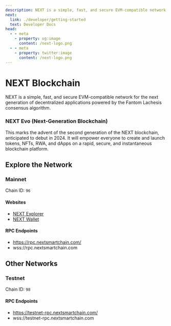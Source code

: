 ```yaml
---
description: NEXT is a simple, fast, and secure EVM-compatible network for the next generation of decentralized applications powered by the Fantom Lachesis consensus algorithm.
next: 
  link: ./developer/getting-started
  text: Developer Docs
head:
  - - meta
    - property: og:image
      content: /next-logo.png
  - - meta
    - property: twitter:image
      content: /next-logo.png
---
```


# NEXT Blockchain

NEXT is a simple, fast, and secure EVM-compatible network for the next generation of decentralized applications powered by the Fantom Lachesis consensus algorithm.

### NEXT Evo (Next-Generation Blockchain)
This marks the advent of the second generation of the NEXT blockchain, anticipated to debut in 2024. It will empower everyone to create and launch tokens, NFTs, RWA, and dApps on a rapid, secure, and instantaneous blockchain platform.

## Explore the Network

### Mainnet

Chain ID: `96`

#### Websites

- [NEXT Explorer](https://explorer.nextsmartchain.com)
- [NEXT Wallet](https://wallet.nextsmartchain.com)

#### RPC Endpoints

- https://rpc.nextsmartchain.com/
- wss://rpc.nextsmartchain.com

## Other Networks

### Testnet

Chain ID: `98`

#### RPC Endpoints

- https://testnet-rpc.nextsmartchain.com/
- wss://testnet-rpc.nextsmartchain.com


